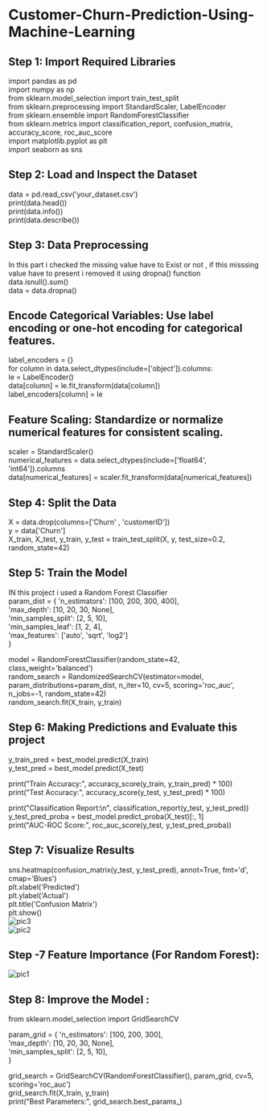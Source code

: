 # Customer-Churn-Prediction-Using-Machine-Learning
## Step 1: Import Required Libraries
import pandas as pd <br>
import numpy as np<br>
from sklearn.model_selection import train_test_split<br>
from sklearn.preprocessing import StandardScaler, LabelEncoder<br>
from sklearn.ensemble import RandomForestClassifier<br>
from sklearn.metrics import classification_report, confusion_matrix, accuracy_score, roc_auc_score<br>
import matplotlib.pyplot as plt<br>
import seaborn as sns<br>
## Step 2: Load and Inspect the Dataset
data = pd.read_csv('your_dataset.csv')<br>
print(data.head())<br>
print(data.info())<br>
print(data.describe())<br>
## Step 3: Data Preprocessing
In this part i checked the missing value have to Exist or not , if this misssing value have to present i removed it using dropna() function <br>
data.isnull().sum() <br>
data = data.dropna() <br>
## Encode Categorical Variables: Use label encoding or one-hot encoding for categorical features.
label_encoders = {}<br>
for column in data.select_dtypes(include=['object']).columns:<br>
    le = LabelEncoder()<br>
    data[column] = le.fit_transform(data[column])<br>
    label_encoders[column] = le<br>

## Feature Scaling: Standardize or normalize numerical features for consistent scaling.
scaler = StandardScaler() <br>
numerical_features = data.select_dtypes(include=['float64', 'int64']).columns<br>
data[numerical_features] = scaler.fit_transform(data[numerical_features])<br>

## Step 4: Split the Data
X = data.drop(columns=['Churn' , 'customerID'])  <br>
y = data['Churn']<br>
X_train, X_test, y_train, y_test = train_test_split(X, y, test_size=0.2, random_state=42)<br>
## Step 5: Train the Model
IN this project i  used a Random Forest Classifier<br>
param_dist = {
    'n_estimators': [100, 200, 300, 400],<br>
    'max_depth': [10, 20, 30, None],<br>
    'min_samples_split': [2, 5, 10],<br>
    'min_samples_leaf': [1, 2, 4],<br>
    'max_features': ['auto', 'sqrt', 'log2']<br>
}

model = RandomForestClassifier(random_state=42, class_weight='balanced')<br>
random_search = RandomizedSearchCV(estimator=model, param_distributions=param_dist, n_iter=10, cv=5, scoring='roc_auc', n_jobs=-1, random_state=42)<br>
random_search.fit(X_train, y_train)<br>

## Step 6: Making  Predictions and Evaluate this project 
y_train_pred = best_model.predict(X_train)<br>
y_test_pred = best_model.predict(X_test)<br>


print("Train Accuracy:", accuracy_score(y_train, y_train_pred) * 100)<br>
print("Test Accuracy:", accuracy_score(y_test, y_test_pred) * 100)<br>


print("Classification Report:\n", classification_report(y_test, y_test_pred))<br>
y_test_pred_proba = best_model.predict_proba(X_test)[:, 1]<br>
print("AUC-ROC Score:", roc_auc_score(y_test, y_test_pred_proba))<br>
## Step 7: Visualize Results<br>
sns.heatmap(confusion_matrix(y_test, y_test_pred), annot=True, fmt='d', cmap='Blues')<br>
plt.xlabel('Predicted')<br>
plt.ylabel('Actual')<br>
plt.title('Confusion Matrix')<br>
plt.show()<br>
![pic3](https://github.com/user-attachments/assets/70d7f118-2a42-4496-9eed-b6a34fe1785f)<br>
![pic2](https://github.com/user-attachments/assets/79a1c369-3692-4806-b4be-fd34bcf70921)

## Step -7 Feature Importance (For Random Forest): 
![pic1](https://github.com/user-attachments/assets/27e4b9db-1034-43ba-bbec-57db4d83add1)<br>
## Step 8: Improve the Model : 
from sklearn.model_selection import GridSearchCV<br>

param_grid = {
    'n_estimators': [100, 200, 300],<br>
    'max_depth': [10, 20, 30, None],<br>
    'min_samples_split': [2, 5, 10],<br>
}

grid_search = GridSearchCV(RandomForestClassifier(), param_grid, cv=5, scoring='roc_auc')<br>
grid_search.fit(X_train, y_train)<br>
print("Best Parameters:", grid_search.best_params_)<br>



